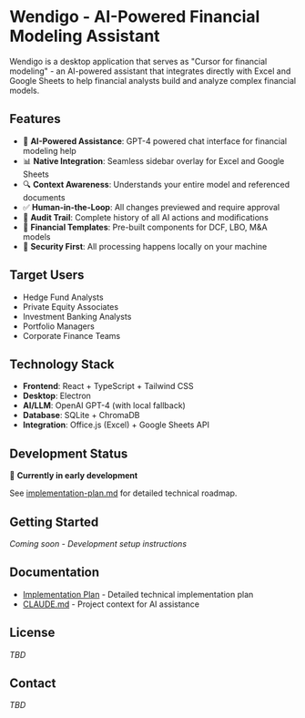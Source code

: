 # Wendigo - AI-Powered Financial Modeling Assistant

Wendigo is a desktop application that serves as "Cursor for financial modeling" - an AI-powered assistant that integrates directly with Excel and Google Sheets to help financial analysts build and analyze complex financial models.

## Features

- 🤖 **AI-Powered Assistance**: GPT-4 powered chat interface for financial modeling help
- 📊 **Native Integration**: Seamless sidebar overlay for Excel and Google Sheets
- 🔍 **Context Awareness**: Understands your entire model and referenced documents
- ✅ **Human-in-the-Loop**: All changes previewed and require approval
- 📝 **Audit Trail**: Complete history of all AI actions and modifications
- 🏦 **Financial Templates**: Pre-built components for DCF, LBO, M&A models
- 🔐 **Security First**: All processing happens locally on your machine

## Target Users

- Hedge Fund Analysts
- Private Equity Associates
- Investment Banking Analysts
- Portfolio Managers
- Corporate Finance Teams

## Technology Stack

- **Frontend**: React + TypeScript + Tailwind CSS
- **Desktop**: Electron
- **AI/LLM**: OpenAI GPT-4 (with local fallback)
- **Database**: SQLite + ChromaDB
- **Integration**: Office.js (Excel) + Google Sheets API

## Development Status

🚧 **Currently in early development**

See [implementation-plan.md](implementation-plan.md) for detailed technical roadmap.

## Getting Started

*Coming soon - Development setup instructions*

## Documentation

- [Implementation Plan](implementation-plan.md) - Detailed technical implementation plan
- [CLAUDE.md](CLAUDE.md) - Project context for AI assistance

## License

*TBD*

## Contact

*TBD*